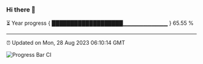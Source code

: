 ### Hi there 👋

⏳ Year progress { ███████████████████▁▁▁▁▁▁▁▁▁▁▁ } 65.55 %

---

⏰ Updated on Mon, 28 Aug 2023 06:10:14 GMT

![Progress Bar CI](https://github.com/Shyam-Makwana/GitHub-Actions-Demo/workflows/Progress%20Bar%20CI/badge.svg)
